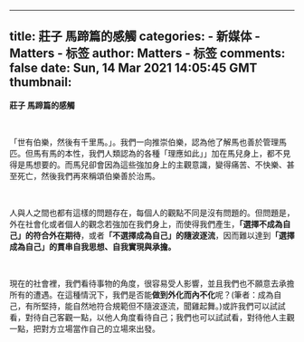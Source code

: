 
---
title: 莊子 馬蹄篇的感觸
categories: 
    - 新媒体
    - Matters - 标签
author: Matters - 标签
comments: false
date: Sun, 14 Mar 2021 14:05:45 GMT
thumbnail: 
---

<div>   
<p><strong>莊子 馬蹄篇的感觸</strong></p><p><br></p><p>「世有伯樂，然後有千里馬。」。我們一向推崇伯樂，認為他了解馬也善於管理馬匹。但馬有馬的本性，我們人類認為的各種「理應如此」」加在馬兒身上，都不見得是馬想要的。而馬兒卻會因為這些強加身上的主觀意識，變得痛苦、不快樂、甚至死亡，然後我們再來稱頌伯樂善於治馬。</p><p><br></p><p>人與人之間也都有這樣的問題存在，每個人的觀點不同是沒有問題的。但問題是，外在社會化或者個人的觀念若強加在我們身上，而使得我們產生，<strong>「選擇不成為自己」的符合外在期待</strong>，或者<strong>「不選擇成為自己」的隨波逐流</strong>，因而難以達到<strong>「選擇成為自己」的貫串自我思想、自我實現與承擔。</strong></p><p><br></p><p>現在的社會裡，我們看待事物的角度，很容易受人影響，並且我們也不願意去承擔所有的遭遇。在這種情況下，我們是否能<strong>做到外化而內不化</strong>呢？(筆者：成為自己，有所堅持，能自然地符合規範但不隨波逐流，聞雞起舞。)或許我們可以試試看，對待自己客觀一點，以他人角度看待自己；我們也可以試試看，對待他人主觀一點，把對方立場當作自己的立場來出發。</p>  
</div>
            